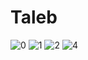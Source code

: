 # Taleb

![0](https://github.com/MohamedBoukouch/Taleb/assets/118060836/6b2873cb-b308-4df2-bb60-19975e036987)
![1](https://github.com/MohamedBoukouch/Taleb/assets/118060836/af4370d3-6532-46e2-8311-bd4493f8abc6)
![2](https://github.com/MohamedBoukouch/Taleb/assets/118060836/a2218e53-7b05-4647-b944-2ba2a9139b66)
![4](https://github.com/MohamedBoukouch/Taleb/assets/118060836/1630fe8d-88e1-4ba8-9609-ae63bc595e18)
